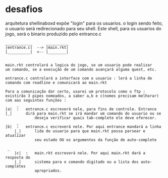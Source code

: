 # desafios

arquitetura
	shellinaboxd expõe "login" para os usuarios.
	o login sendo feito, o usuario será redirecionado para seu shell.
	Este shell, para os usuarios do jogo, será o binario produzido pelo
	entrance.c

	
	____________      __________
	|entrance.c|  --> |main.rkt|
	|__________|  <-- |________|


	main.rkt controlará a logica do jogo, se um usuario pode realizar
	um comando, se a execução de um comando avançará alguma quest, etc.

	entrance.c controlará a interface com o usuario : lerá a linha de
	comando com readline e comunicará ao main.rkt

	Para a comunicação dar certo, usarei um protocolo como o ftp :
	existirão 3 pipes nomeados, a saber a,b e c(nomes precisam melhorar)
	com aas seguintes funções :
         _
	|a|  :   entrance.c escreverá nele, para fins de controle. Entrance
	|_|      dirá para main.rkt se irá mandar um comando do usuario ou se
                 deseja verificar quais tab-complete ele deve oferecer.
         _
	|b|  :   entrance.c escreverá nele. Por aqui entrance mandará a linha
        |_|      lida do usuario para que main.rkt possa parsear e atualizar
                 seu estado OU os argumentos da função de auto-complete

	 _
        |c|  :   main.rkt escreverá nele. Por aqui main.rkt dará a resposta do
        |_|      sistema para o comando digitado ou a lista dos auto-completes
                 apropriados.
